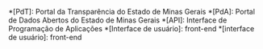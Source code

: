 *[PdT]: Portal da Transparência do Estado de Minas Gerais
*[PdA]: Portal de Dados Abertos do Estado de Minas Gerais
*[API]: Interface de Programação de Aplicações
*[Interface de usuário]: front-end
*[interface de usuário]: front-end
